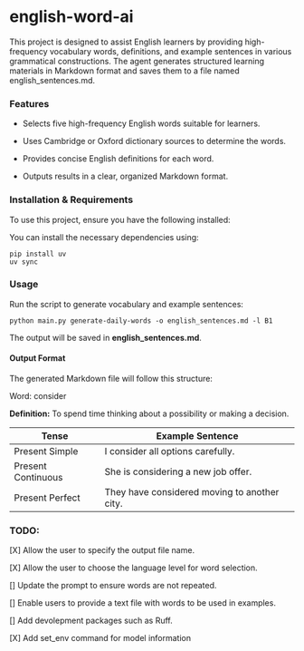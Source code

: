 # english-word-ai

This project is designed to assist English learners by providing high-frequency vocabulary words, definitions, and example sentences in various grammatical constructions. The agent generates structured learning materials in Markdown format and saves them to a file named english_sentences.md.

### Features

* Selects five high-frequency English words suitable for learners.

* Uses Cambridge or Oxford dictionary sources to determine the words.

* Provides concise English definitions for each word.

* Outputs results in a clear, organized Markdown format.

### Installation & Requirements

To use this project, ensure you have the following installed:

You can install the necessary dependencies using:

```
pip install uv
uv sync
```

### Usage

Run the script to generate vocabulary and example sentences:

`python main.py generate-daily-words -o english_sentences.md -l B1`

The output will be saved in **english_sentences.md**.

#### Output Format

The generated Markdown file will follow this structure:

Word: consider

**Definition:** To spend time thinking about a possibility or making a decision.

| Tense                       | Example Sentence                                         |
|-----------------------------|----------------------------------------------------------|
| Present Simple              | I consider all options carefully. |
| Present Continuous              | She is considering a new job offer. |
| Present Perfect              | They have considered moving to another city. |

### TODO:
[X] Allow the user to specify the output file name.

[X] Allow the user to choose the language level for word selection.

[] Update the prompt to ensure words are not repeated.

[] Enable users to provide a text file with words to be used in examples.

[] Add devolepment packages such as Ruff.

[X] Add set_env command for model information
